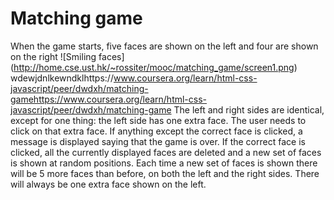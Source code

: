 # Matching game
When the game starts, five faces are shown on the left and four are shown on the right
![Smiling faces] (http://home.cse.ust.hk/~rossiter/mooc/matching_game/screen1.png)
wdewjdnlkewndklhttps://www.coursera.org/learn/html-css-javascript/peer/dwdxh/matching-gamehttps://www.coursera.org/learn/html-css-javascript/peer/dwdxh/matching-game
The left and right sides are identical, except for one thing: the left side has one extra face. The user needs to click on that extra face. If anything except the correct face is clicked, a message is displayed saying that the game is over. If the correct face is clicked, all the currently displayed faces are deleted and a new set of faces is shown at random positions. Each time a new set of faces is shown there will be 5 more faces than before, on both the left and the right sides. There will always be one extra face shown on the left.



